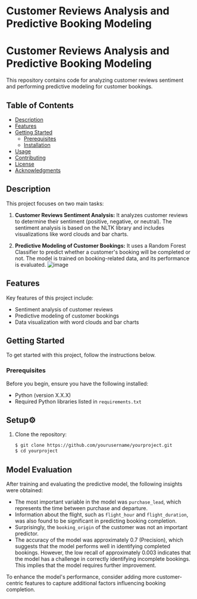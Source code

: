 # Customer Reviews Analysis and Predictive Booking Modeling
# Customer Reviews Analysis and Predictive Booking Modeling

This repository contains code for analyzing customer reviews sentiment and performing predictive modeling for customer bookings.

## Table of Contents

- [Description](#description)
- [Features](#features)
- [Getting Started](#getting-started)
  - [Prerequisites](#prerequisites)
  - [Installation](#installation)
- [Usage](#usage)
- [Contributing](#contributing)
- [License](#license)
- [Acknowledgments](#acknowledgments)

## Description

This project focuses on two main tasks:

1. **Customer Reviews Sentiment Analysis:** It analyzes customer reviews to determine their sentiment (positive, negative, or neutral). The sentiment analysis is based on the NLTK library and includes visualizations like word clouds and bar charts.

2. **Predictive Modeling of Customer Bookings:** It uses a Random Forest Classifier to predict whether a customer's booking will be completed or not. The model is trained on booking-related data, and its performance is evaluated.
![image](https://github.com/unspecifiedcoder/-The-Role-of-Data-Science-in-British-Airways-Success/assets/130489622/51af2e6b-3002-4b91-9722-5c02b62eee8d)

## Features

Key features of this project include:

- Sentiment analysis of customer reviews
- Predictive modeling of customer bookings
- Data visualization with word clouds and bar charts

## Getting Started

To get started with this project, follow the instructions below.

### Prerequisites

Before you begin, ensure you have the following installed:

- Python (version X.X.X)
- Required Python libraries listed in `requirements.txt`

## __Setup⚙__

1. Clone the repository:

   ```bash
   $ git clone https://github.com/yourusername/yourproject.git
   $ cd yourproject
## Model Evaluation

After training and evaluating the predictive model, the following insights were obtained:

- The most important variable in the model was `purchase_lead`, which represents the time between purchase and departure.
- Information about the flight, such as `flight_hour` and `flight_duration`, was also found to be significant in predicting booking completion.
- Surprisingly, the `booking_origin` of the customer was not an important predictor.
- The accuracy of the model was approximately 0.7 (Precision), which suggests that the model performs well in identifying completed bookings. However, the low recall of approximately 0.003 indicates that the model has a challenge in correctly identifying incomplete bookings. This implies that the model requires further improvement.

To enhance the model's performance, consider adding more customer-centric features to capture additional factors influencing booking completion.

